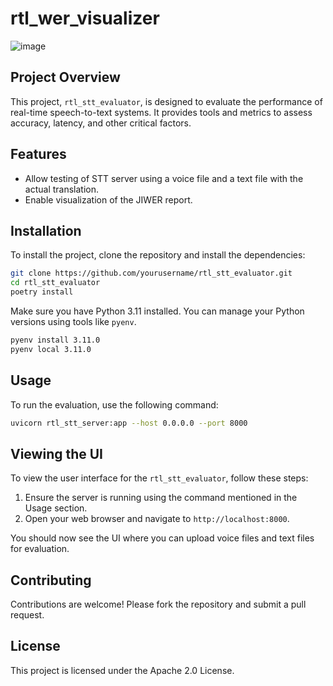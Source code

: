 # rtl_wer_visualizer

![image](https://github.com/user-attachments/assets/28eae762-383a-4143-b47d-f34fd4521469)


## Project Overview

This project, `rtl_stt_evaluator`, is designed to evaluate the performance of real-time speech-to-text systems. It provides tools and metrics to assess accuracy, latency, and other critical factors.

## Features

- Allow testing of STT server using a voice file and a text file with the actual translation.
- Enable visualization of the JIWER report.

## Installation

To install the project, clone the repository and install the dependencies:

```bash
git clone https://github.com/yourusername/rtl_stt_evaluator.git
cd rtl_stt_evaluator
poetry install
```

Make sure you have Python 3.11 installed. You can manage your Python versions using tools like `pyenv`.

```bash
pyenv install 3.11.0
pyenv local 3.11.0
```

## Usage

To run the evaluation, use the following command:

```bash
uvicorn rtl_stt_server:app --host 0.0.0.0 --port 8000
```

## Viewing the UI

To view the user interface for the `rtl_stt_evaluator`, follow these steps:

1. Ensure the server is running using the command mentioned in the Usage section.
2. Open your web browser and navigate to `http://localhost:8000`.

You should now see the UI where you can upload voice files and text files for evaluation.

## Contributing

Contributions are welcome! Please fork the repository and submit a pull request.

## License

This project is licensed under the Apache 2.0 License.

